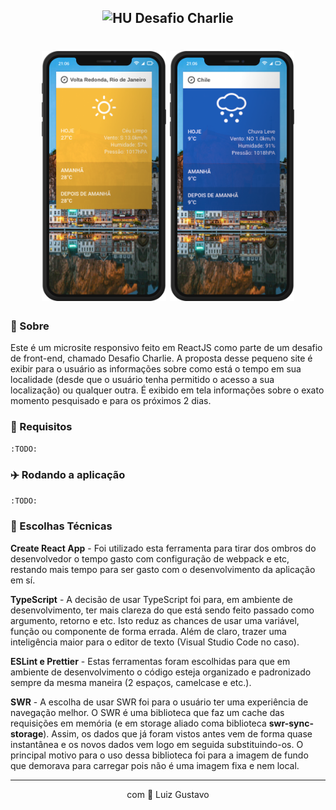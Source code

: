 <h2 align="center">
  <img src="https://avatars1.githubusercontent.com/u/7063040?v=4&s=200.jpg" alt="HU" width="24" />
  Desafio Charlie
</h2>

<h1 align="center">
  <img src="./.github/mk_yellow.png" height="400">
  <img src="./.github/mk_blue.png" height="400">
</h1>


### 📜 Sobre

Este é um microsite responsivo feito em ReactJS como parte de um desafio de front-end, chamado Desafio Charlie. A proposta desse pequeno site é exibir para o usuário as informações sobre como está o tempo em sua localidade (desde que o usuário tenha permitido o acesso a sua localização) ou qualquer outra. É exibido em tela informações sobre o exato momento pesquisado e para os próximos 2 dias.

### 🚦 Requisitos
`:TODO:`

### :airplane: Rodando a aplicação
`:TODO:`

### 🧰 Escolhas Técnicas

**Create React App** - Foi utilizado esta ferramenta para tirar dos ombros do desenvolvedor o tempo gasto com configuração de webpack e etc, restando mais tempo para ser gasto com o desenvolvimento da aplicação em sí.

**TypeScript** - A decisão de usar TypeScript foi para, em ambiente de desenvolvimento, ter mais clareza do que está sendo feito passado como argumento, retorno e etc. Isto reduz as chances de usar uma variável, função ou componente de forma errada. Além de claro, trazer uma inteligência maior para o editor de texto (Visual Studio Code no caso).

**ESLint e Prettier** - Estas ferramentas foram escolhidas para que em ambiente de desenvolvimento o código esteja organizado e padronizado sempre da mesma maneira (2 espaços, camelcase e etc.).

**SWR** - A escolha de usar SWR foi para o usuário ter uma experiência de navegação melhor. O SWR é uma biblioteca que faz um cache das requisições em memória (e em storage aliado coma biblioteca **swr-sync-storage**). Assim, os dados que já foram vistos antes vem de forma quase instantânea e os novos dados vem logo em seguida substituindo-os. O principal motivo para o uso dessa biblioteca foi para a imagem de fundo que demorava para carregar pois não é uma imagem fixa e nem local.

<hr/>

<p align="center">
    com 💜 Luiz Gustavo
</p>
